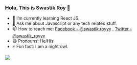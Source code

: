### Hola, This is Swastik Roy 👋

- 🌱 I’m currently learning React JS.
- 💬 Ask me about Javascript or any tech related stuff.
- 📫 How to reach me: [Facebook - @swastik.royyy](https://www.facebook.com/swastik.royyy) , [Twitter - @swastik_royyy](https://twitter.com/swastik_royyy)
- 😄 Pronouns: He/His
- ⚡ Fun fact: I am a night owl.

 <img src="https://github-readme-stats.vercel.app/api?username=swastikroyyy&&show_icons=true&title_color=ffffff&icon_color=bb2acf&text_color=daf7dc&bg_color=191919">


<!--
**swastikroyyy/swastikroyyy** is a ✨ _special_ ✨ repository because its `README.md` (this file) appears on your GitHub profile.

Here are some ideas to get you started:

- 🔭 I’m currently working on ...
- 🌱 I’m currently learning ...
- 👯 I’m looking to collaborate on ...
- 🤔 I’m looking for help with ...
- 💬 Ask me about ...
- 📫 How to reach me: ...
- 😄 Pronouns: ...
- ⚡ Fun fact: ...
-->
